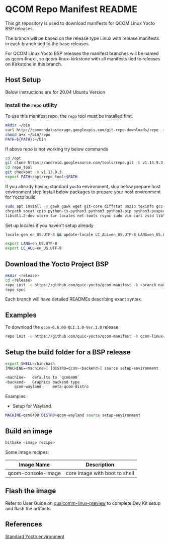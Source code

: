 # QCOM Repo Manifest README

This git repository is used to download manifests for QCOM Linux Yocto BSP releases.

The branch will be based on the release type Linux with release manifests in each branch tied to the base releases.

For QCOM Linux Yocto BSP releases the manifest branches will be named as qcom-linux-<Yocto-Project-release>,
so qcom-linux-kirkstone with all manifests tied to releases on Kirkstone in this branch.

## Host Setup

Below instructions are for 20.04 Ubuntu Version

### Install the `repo` utility

To use this manifest repo, the `repo` tool must be installed first.

```bash
mkdir ~/bin
curl http://commondatastorage.googleapis.com/git-repo-downloads/repo  > ~/bin/repo
chmod a+x ~/bin/repo
PATH=${PATH}:~/bin
```

If above repo is not working try below commands
```bash
cd /opt
git clone https://android.googlesource.com/tools/repo.git -b v1.13.9.3 repo_tool
cd repo_tool
git checkout -b v1.13.9.3
export PATH=/opt/repo_tool:$PATH
```

If you already having standard yocto environment, skip below prepare host environment step
Install below packages to prepare your host environment for Yocto build

```bash
sudo apt install -y gawk gawk wget git-core diffstat unzip texinfo gcc-multilib build-essential \
chrpath socat cpio python-is-python3 python3 python3-pip python3-pexpect xz-utils debianutils iputils-ping \
libsdl1.2-dev xterm tar locales net-tools rsync sudo vim curl zstd liblz4-tool libssl-dev bc lzop
```

Set up locales if you haven't setup already

```bash
locale-gen en_US.UTF-8 && update-locale LC_ALL=en_US.UTF-8 LANG=en_US.UTF-8

export LANG=en_US.UTF-8
export LC_ALL=en_US.UTF-8
```

## Download the Yocto Project BSP

```bash
mkdir <release>
cd <release>
repo init -u https://github.com/quic-yocto/qcom-manifest -b <branch name> [ -m <release manifest>]
repo sync
```

Each branch will have detailed READMEs describing exact syntax.

## Examples

To download the `qcom-6.6.00-QLI.1.0-Ver.1.0` release

```bash
repo init -u https://github.com/quic-yocto/qcom-manifest -b qcom-linux-kirkstone -m qcom-6.6.00-QLI.1.0-Ver.1.0.xml 
```

## Setup the build folder for a BSP release

```bash
export SHELL=/bin/bash
[MACHINE=<machine>] [DISTRO=qcom-<backend>] source setup-environment

<machine>   defaults to `qcm6490`
<backend>   Graphics backend type
    qcom-wayland     meta-qcom-distro
```

Examples:
- Setup for Wayland.

```bash
MACHINE=qcm6490 DISTRO=qcom-wayland source setup-environment
```

## Build an image

```bash
bitbake <image recipe>
```

Some image recipes:

Image Name           	| Description
---------------------	|---------------------------------------------------
qcom-console-image     	| core image with boot to shell


## Flash the image

Refer to User Guide on [qualcomm-linux-preview](https://www.qualcomm.com/products/internet-of-things/industrial/building-enterprise/qualcomm-linux-preview)
to complete Dev Kit setup and flash the artifacts.


## References

[Standard Yocto environment](https://docs.yoctoproject.org/4.0.13/brief-yoctoprojectqs/index.html)
